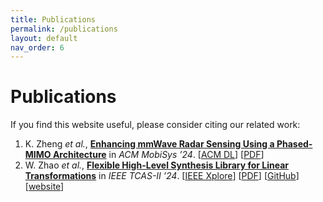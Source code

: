 ```yaml
---
title: Publications
permalink: /publications
layout: default
nav_order: 6
---
```


# Publications
If you find this website useful, please consider citing our related work:

1. K. Zheng *et al.*, [**Enhancing mmWave Radar Sensing Using a Phased-MIMO Architecture**](https://dl.acm.org/doi/10.1145/3643832.3661865) in *ACM MobiSys ’24*.
[[ACM DL](https://dl.acm.org/doi/10.1145/3643832.3661865)] [[PDF](https://dl.acm.org/doi/pdf/10.1145/3643832.3661865)]
2. W. Zhao *et al.*, [**Flexible High-Level Synthesis Library for Linear Transformations**](https://ieeexplore.ieee.org/document/10437992) in *IEEE TCAS-II ’24*.
[[IEEE Xplore](https://ieeexplore.ieee.org/document/10437992)] [[PDF](https://wqzhao.org/assets/zhao2024flexible.pdf)] [[GitHub](https://github.com/autohdw/flames)] [[website](https://flames.autohdw.com)]
